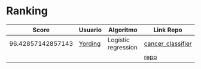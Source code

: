 # Ranking
| Score| Usuario |Algoritmo | Link Repo |
| - | - | - | - |
| 96.42857142857143 | [Yording](https://github.com/{Yording}) | Logistic regression | [cancer_classifier](https://github.com/{Yording}/cancer_classifier) |
|  | [](https://github.com/{user}) |  | [repo](https://github.com/{user}/.....) |


